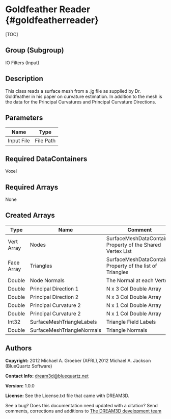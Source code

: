 Goldfeather Reader {#goldfeatherreader}
======
[TOC]

## Group (Subgroup) ##
IO Filters (Input)

## Description ##

This class reads a surface mesh from a .jg file as supplied by Dr. Goldfeather in his paper on curvature estimation. In
addition to the mesh is the data for the Principal Curvatures and Principal Curvature Directions.


## Parameters ##

| Name | Type |
|------|------|
| Input File | File Path |

## Required DataContainers ##
Voxel

## Required Arrays ##
None



## Created Arrays ##

| Type       | Name | Comment |
|------------|------|---------|
| Vert Array | Nodes     | SurfaceMeshDataContainer Property of the Shared Vertex List |
| Face Array | Triangles | SurfaceMeshDataContainer Property of the list of Triangles |
| Double | Node Normals | The Normal at each Vertex |
| Double | Principal Direction 1 | N x 3 Col Double Array |
| Double | Principal Direction 2 | N x 3 Col Double Array |
| Double | Principal Curvature 2 | N x 1 Col Double Array |
| Double | Principal Curvature 2 | N x 1 Col Double Array |
| Int32 | SurfaceMeshTriangleLabels | Triangle Field Labels |
| Double | SurfaceMeshTriangleNormals | Triangle Normals |



## Authors ##

**Copyright:** 2012 Michael A. Groeber (AFRL),2012 Michael A. Jackson (BlueQuartz Software)

**Contact Info:** dream3d@bluequartz.net

**Version:** 1.0.0

**License:**  See the License.txt file that came with DREAM3D.




See a bug? Does this documentation need updated with a citation? Send comments, corrections and additions to [The DREAM3D development team](mailto:dream3d@bluequartz.net?subject=Documentation%20Correction)

